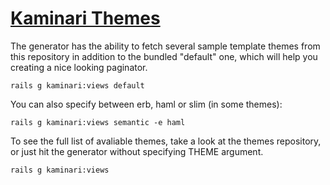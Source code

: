 # [Kaminari Themes](https://github.com/amatsuda/kaminari)

The generator has the ability to fetch several sample template themes from this repository
in addition to the bundled "default" one, which will help you creating a nice looking paginator.

    rails g kaminari:views default

You can also specify between erb, haml or slim (in some themes):

    rails g kaminari:views semantic -e haml

To see the full list of avaliable themes, take a look at the themes repository,
or just hit the generator without specifying THEME argument.

    rails g kaminari:views
